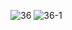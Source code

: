 ![36](https://user-images.githubusercontent.com/69049801/129013791-5e284262-2895-4f1f-91e8-cfec252dc66c.PNG)
![36-1](https://user-images.githubusercontent.com/69049801/129013795-29c79f3d-4cfa-4a6e-872b-d7d1c11808e6.PNG)
